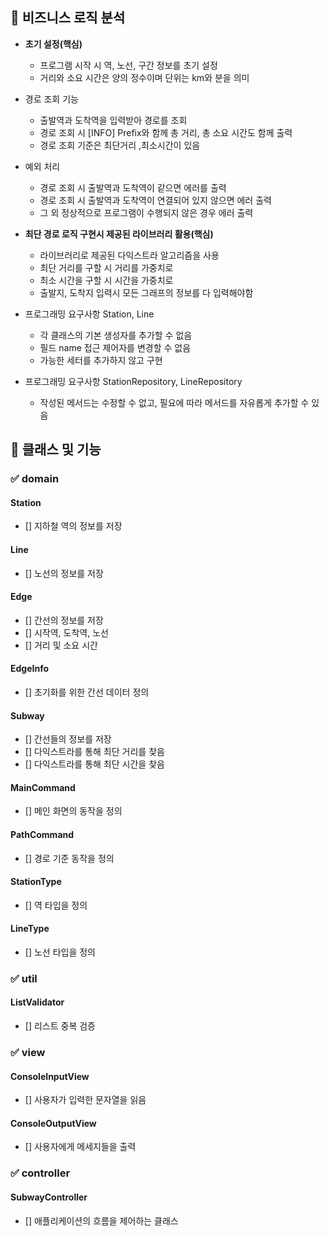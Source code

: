 ## 🎯 비즈니스 로직 분석

- **초기 설정(핵심)**
    - 프로그램 시작 시 역, 노선, 구간 정보를 초기 설정
    - 거리와 소요 시간은 양의 정수이며 단위는 km와 분을 의미

- 경로 조회 기능
  - 출발역과 도착역을 입력받아 경로를 조회
  - 경로 조회 시 [INFO] Prefix와 함께 총 거리, 총 소요 시간도 함께 출력
  - 경로 조회 기준은 최단거리 ,최소시간이 있음

- 예외 처리
  - 경로 조회 시 출발역과 도착역이 같으면 에러를 출력
  - 경로 조회 시 출발역과 도착역이 연결되어 있지 않으면 에러 출력
  - 그 외 정상적으로 프로그램이 수행되지 않은 경우 에러 출력

- **최단 경로 로직 구현시 제공된 라이브러리 활용(핵심)**
  - 라이브러리로 제공된 다익스트라 알고리즘을 사용
  - 최단 거리를 구할 시 거리를 가중치로
  - 최소 시간을 구할 시 시간을 가중치로
  - 출발지, 도착지 입력시 모든 그래프의 정보를 다 입력해야함

- 프로그래밍 요구사항 Station, Line
  - 각 클래스의 기본 생성자를 추가할 수 없음
  - 필드 name 접근 제어자를 변경할 수 없음
  - 가능한 세터를 추가하지 않고 구현

- 프로그래밍 요구사항 StationRepository, LineRepository
  - 작성된 메서드는 수정할 수 없고, 필요에 따라 메서드를 자유롭게 추가할 수 있음


## 🎯 클래스 및 기능

### ✅ domain

#### Station
- [] 지하철 역의 정보를 저장

#### Line
- [] 노선의 정보를 저장

#### Edge
- [] 간선의 정보를 저장
- [] 시작역, 도착역, 노선
- [] 거리 및 소요 시간

#### EdgeInfo
- [] 초기화를 위한 간선 데이터 정의

#### Subway
- [] 간선들의 정보를 저장
- [] 다익스트라를 통해 최단 거리를 찾음
- [] 다익스트라를 통해 최단 시간을 찾음

#### MainCommand
- [] 메인 화면의 동작을 정의

#### PathCommand
- [] 경로 기준 동작을 정의

#### StationType
- [] 역 타입을 정의

#### LineType
- [] 노선 타입을 정의

### ✅ util

#### ListValidator
- [] 리스트 중복 검증

### ✅ view

#### ConsoleInputView
- [] 사용자가 입력한 문자열을 읽음

#### ConsoleOutputView
- [] 사용자에게 메세지들을 출력

### ✅ controller

#### SubwayController
- [] 애플리케이션의 흐름을 제어하는 클래스
